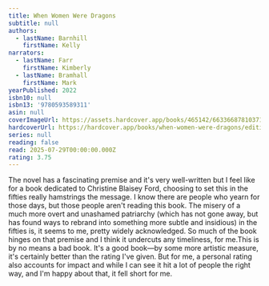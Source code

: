 ```yaml
---
title: When Women Were Dragons
subtitle: null
authors:
  - lastName: Barnhill
    firstName: Kelly
narrators:
  - lastName: Farr
    firstName: Kimberly
  - lastName: Bramhall
    firstName: Mark
yearPublished: 2022
isbn10: null
isbn13: '9780593589311'
asin: null
coverImageUrl: https://assets.hardcover.app/books/465142/6633668781037143.jpg
hardcoverUrl: https://hardcover.app/books/when-women-were-dragons/editions/31816794
series: null
reading: false
read: 2025-07-29T00:00:00.000Z
rating: 3.75
---
```


The novel has a fascinating premise and it's very well-written but I feel like for a book dedicated to Christine Blaisey Ford, choosing to set this in the fifties really hamstrings the message. I know there are people who yearn for those days, but those people aren't reading this book. The misery of a much more overt and unashamed patriarchy (which has not gone away, but has found ways to rebrand into something more subtle and insidious) in the fifties is, it seems to me, pretty widely acknowledged. So much of the book hinges on that premise and I think it undercuts any timeliness, for me.This is by no means a bad book. It's a good book—by some more artistic measure, it's certainly better than the rating I've given. But for me, a personal rating also accounts for impact and while I can see it hit a lot of people the right way, and I'm happy about that, it fell short for me.
